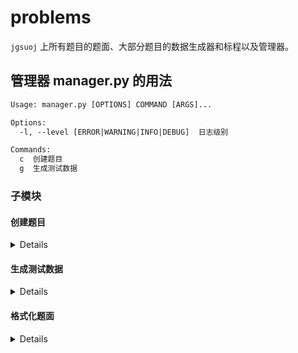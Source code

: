 # problems

`jgsuoj` 上所有题目的题面、大部分题目的数据生成器和标程以及管理器。

## 管理器 manager.py 的用法

```txt
Usage: manager.py [OPTIONS] COMMAND [ARGS]...

Options:
  -l, --level [ERROR|WARNING|INFO|DEBUG]  日志级别

Commands:
  c  创建题目
  g  生成测试数据
```

### 子模块

#### 创建题目

<details>

```txt
Usage: manager.py c [OPTIONS] PIDS...

  创建 PIDS 题目

  PIDS 与 SOURCEIDS 支持以下语法：
      * P1001-P1010 代表 P1001,P1002,...,P1010
      * P1001+5 代表 P1001,P1002,...,P1005

Options:
  -s, --source [luogu]   从何处获取题目
  -i, --spids SOURCEIDS  获取哪些题面，数量及顺序要与欲创建的题目相同
  -sa, --submitans       提交答案题
  -ng, --nogen           不生成生成器模板
  -ns, --nostd           不生成标程模板
  -py, --python          使用 python 生成器
```

</details>

#### 生成测试数据

<details>

```txt
Usage: manager.py g [OPTIONS] PIDS...

  生成 PIDS 测试数据

  PIDS 支持以下语法：
      * P1001-P1010 代表 P1001,P1002,...,P1010
      * P1001+5 代表 P1001,P1002,...,P1005
```

</details>

#### 格式化题面

<details>

```txt
Usage: manager.py f [OPTIONS] PIDS...

  格式化 PIDS 题面

  PIDS 支持以下语法：
      * P1001-P1010 代表 P1001,P1002,...,P1010
      * P1001+5 代表 P1001,P1002,...,P1005
```

</details>
